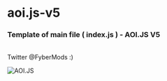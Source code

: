 # aoi.js-v5
<h3> Template of main file ( index.js ) - AOI.JS V5</h3> <br>
Twitter @FyberMods :)

![AOI.JS](https://cdn.discordapp.com/attachments/892853364377911327/1023155126447374336/20220924_115304.jpg)
